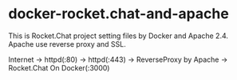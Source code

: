 # docker-rocket.chat-and-apache

This is Rocket.Chat project setting files by Docker and Apache 2.4.  
Apache use reverse proxy and SSL.  

Internet -> httpd(:80) -> httpd(:443) -> ReverseProxy by Apache -> Rocket.Chat On Docker(:3000)
